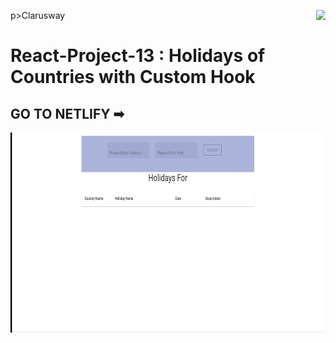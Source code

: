 p>Clarusway<img align="right"
  src="https://secure.meetupstatic.com/photos/event/3/1/b/9/600_488352729.jpeg"  width="15px"></p>

# React-Project-13 : Holidays of Countries with Custom Hook

## GO TO NETLIFY ➡

<p><img align="center" alt="gif" src="./src/gif/React-Project-13_Custom-Hook.gif" width="500" height="320" /></p>
